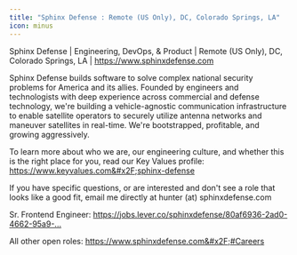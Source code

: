 ```yaml
---
title: "Sphinx Defense : Remote (US Only), DC, Colorado Springs, LA"
icon: minus
---
```

Sphinx Defense | Engineering, DevOps, &amp; Product | Remote (US Only), DC, Colorado Springs, LA | <a href="https:&#x2F;&#x2F;www.sphinxdefense.com" rel="nofollow">https:&#x2F;&#x2F;www.sphinxdefense.com</a>

Sphinx Defense builds software to solve complex national security problems for America and its allies. Founded by engineers and technologists with deep experience across commercial and defense technology, we&#x27;re building a vehicle-agnostic communication infrastructure to enable satellite operators to securely utilize antenna networks and maneuver satellites in real-time. We&#x27;re bootstrapped, profitable, and growing aggressively.

To learn more about who we are, our engineering culture, and whether this is the right place for you, read our Key Values profile: <a href="https:&#x2F;&#x2F;www.keyvalues.com&#x2F;sphinx-defense" rel="nofollow">https:&#x2F;&#x2F;www.keyvalues.com&#x2F;sphinx-defense</a>

If you have specific questions, or are interested and don&#x27;t see a role that looks like a good fit, email me directly at hunter (at) sphinxdefense.com

Sr. Frontend Engineer: <a href="https:&#x2F;&#x2F;jobs.lever.co&#x2F;sphinxdefense&#x2F;80af6936-2ad0-4662-95a9-bf138c4c149a?lever-origin=applied&amp;lever-source%5B%5D=HackerNews" rel="nofollow">https:&#x2F;&#x2F;jobs.lever.co&#x2F;sphinxdefense&#x2F;80af6936-2ad0-4662-95a9-...</a>

All other open roles: <a href="https:&#x2F;&#x2F;www.sphinxdefense.com&#x2F;#Careers" rel="nofollow">https:&#x2F;&#x2F;www.sphinxdefense.com&#x2F;#Careers</a>
